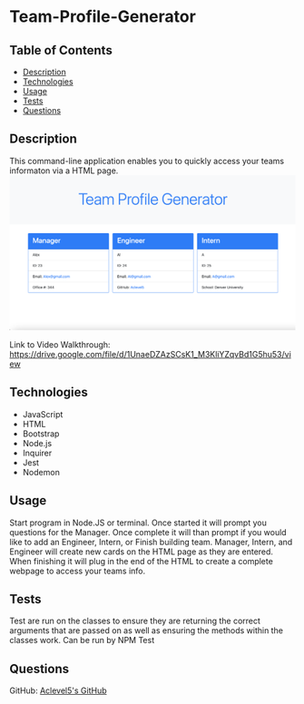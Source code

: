 # Team-Profile-Generator

## Table of Contents

- [Description](#description)
- [Technologies](#Technologies)
- [Usage](#usage)
- [Tests](#tests)
- [Questions](#questions)


## Description
This command-line application enables you to quickly access your teams informaton via a HTML page.
![Getting Started](./assets/images/TeamProfileGenerator.png)

Link to Video Walkthrough:
https://drive.google.com/file/d/1UnaeDZAzSCsK1_M3KliYZqvBd1G5hu53/view

## Technologies
- JavaScript
- HTML
- Bootstrap
- Node.js
- Inquirer
- Jest
- Nodemon

## Usage
Start program in Node.JS or terminal. Once started it will prompt you questions for the Manager. Once complete it will than prompt if you would like to add an Engineer, Intern, or Finish building team.
Manager, Intern, and Engineer will create new cards on the HTML page as they are entered. When finishing it will plug in the end of the HTML to create a complete webpage to access your teams info.

## Tests
Test are run on the classes to ensure they are returning the correct arguments that are passed on as well as ensuring the methods within the classes work. Can be run by NPM Test

## Questions
GitHub: [Aclevel5's GitHub](https://github.com/Aclevel5)

